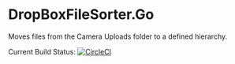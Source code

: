 # DropBoxFileSorter.Go
Moves files from the Camera Uploads folder to a defined hierarchy.

Current Build Status: [![CircleCI](https://circleci.com/gh/jaredfholgate/DropBoxFileSorter.Go.svg?style=svg)](https://circleci.com/gh/jaredfholgate/DropBoxFileSorter.Go)
